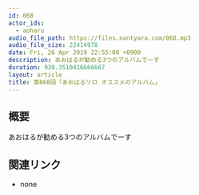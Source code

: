 ```yaml
---
id: 068
actor_ids:
  - aoharu
audio_file_path: https://files.nantyara.com/068.mp3
audio_file_size: 22414978
date: Fri, 26 Apr 2019 22:55:00 +0900
description: あおはるが勧める3つのアルバムでーす
duration: 930.3510416666667
layout: article
title: 第068回「あおはるソロ オススメのアルバム」
---
```

## 概要

あおはるが勧める3つのアルバムでーす

## 関連リンク

* none
